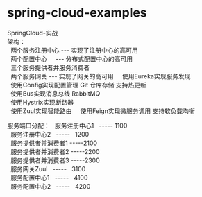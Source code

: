 # spring-cloud-examples
SpringCloud-实战  
架构：  
&nbsp;&nbsp;两个服务注册中心 --- 实现了注册中心的高可用  
&nbsp;&nbsp;两个配置中心     --- 分布式配置中心的高可用  
&nbsp;&nbsp;三个服务提供者并服务消费者  
&nbsp;&nbsp;两个服务网关 --- 实现了网关的高可用  
&nbsp;&nbsp;使用Eureka实现服务发现  
&nbsp;&nbsp;使用Config实现配置管理  Git 仓库存储 支持热更新  
&nbsp;&nbsp;使用Bus实现消息总线 RabbitMQ  
&nbsp;&nbsp;使用Hystrix实现断路器  
&nbsp;&nbsp;使用Zuul实现智能路由  
&nbsp;&nbsp;使用Feign实现微服务调用 支持软负载均衡  

服务端口分配：
&nbsp;&nbsp;服务注册中心1   -----   1100  
&nbsp;&nbsp;服务注册中心2   -----   1200  
&nbsp;&nbsp;服务提供者并消费者1 -----2100  
&nbsp;&nbsp;服务提供者并消费者2 -----2200  
&nbsp;&nbsp;服务提供者并消费者3 -----2300  
&nbsp;&nbsp;服务网关Zuul    -----   3100  
&nbsp;&nbsp;服务配置中心1   -----   4100  
&nbsp;&nbsp;服务配置中心2   -----   4200  
 
